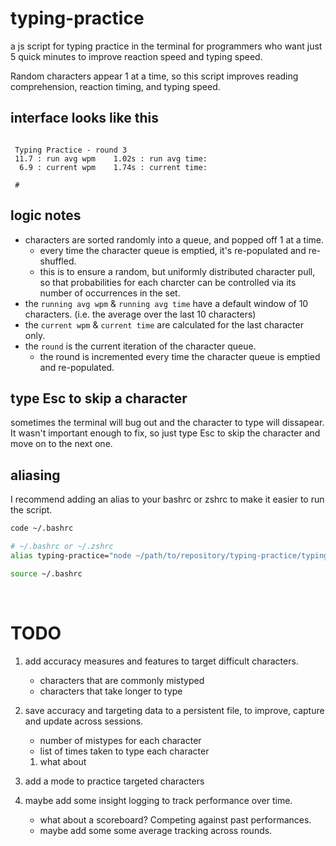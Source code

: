 # typing-practice
a js script for typing practice in the terminal for programmers who want just 5 quick minutes to improve reaction speed and typing speed. 

Random characters appear 1 at a time, so this script improves reading comprehension, reaction timing, and typing speed.

## interface looks like this

``` text

 Typing Practice - round 3
 11.7 : run avg wpm    1.02s : run avg time:
  6.9 : current wpm    1.74s : current time: 

 #

```

## logic notes

- characters are sorted randomly into a queue, and popped off 1 at a time.
    - every time the character queue is emptied, it's re-populated and re-shuffled.
    - this is to ensure a random, but uniformly distributed character pull, so that probabilities for each charcter can be controlled via its number of occurrences in the set.
- the `running avg wpm` & `running avg time` have a default window of 10 characters. (i.e. the average over the last 10 characters)
- the `current wpm` & `current time` are calculated for the last character only.
- the `round` is the current iteration of the character queue.
    - the round is incremented every time the character queue is emptied and re-populated.

## type Esc to skip a character

sometimes the terminal will bug out and the character to type will dissapear. 
It wasn't important enough to fix, so just type Esc to skip the character and move on to the next one.

## aliasing

I recommend adding an alias to your bashrc or zshrc to make it easier to run the script. 
``` bash
code ~/.bashrc
```

``` bash
# ~/.bashrc or ~/.zshrc
alias typing-practice="node ~/path/to/repository/typing-practice/typing_practice.js"
```

``` bash
source ~/.bashrc
```

<br>

# TODO

1. add accuracy measures and features to target difficult characters. 
    - characters that are commonly mistyped
    - characters that take longer to type
2. save accuracy and targeting data to a persistent file, to improve, capture and update across sessions.
    - number of mistypes for each character
    - list of times taken to type each character
    1. what about 
3. add a mode to practice targeted characters 


4. maybe add some insight logging to track performance over time.
    - what about a scoreboard? Competing against past performances.
    - maybe add some some average tracking across rounds.

